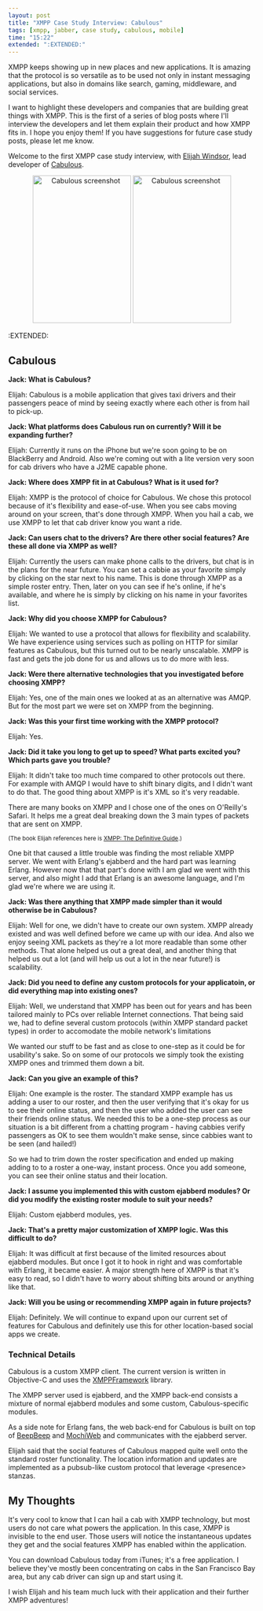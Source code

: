 ```yaml
---
layout: post
title: "XMPP Case Study Interview: Cabulous"
tags: [xmpp, jabber, case study, cabulous, mobile]
time: "15:22"
extended: ":EXTENDED:"
---
```


XMPP keeps showing up in new places and new applications. It is
amazing that the protocol is so versatile as to be used not only in
instant messaging applications, but also in domains like search, gaming,
middleware, and social services.

I want to highlight these developers and companies that are building
great things with XMPP. This is the first of a series of blog posts where
I'll interview the developers and let them explain their product and
how XMPP fits in. I hope you enjoy them! If you have suggestions for
future case study posts, please let me know.

Welcome to the first XMPP case study interview, with [Elijah
Windsor](http://twitter.com/ewindsor), lead developer of
[Cabulous](http://cabulous.com).

<p style='text-align: center'>
<img src='http://cabulous.com/wp-content/uploads/home-200x300.jpg'
width='200' height='300' alt='Cabulous screenshot'> <img
src='http://cabulous.com/wp-content/uploads/IMG_0090-200x300.PNG'
width='200' height='300' alt='Cabulous screenshot'>
</p>

:EXTENDED:

## Cabulous

<strong>Jack: What is Cabulous?</strong>

Elijah: Cabulous is a mobile application that gives taxi drivers and
their passengers peace of mind by seeing exactly where each other is
from hail to pick-up.

<strong>Jack: What platforms does Cabulous run on currently? Will it be expanding
 further?</strong>

Elijah: Currently it runs on the iPhone but we're soon going to be on
BlackBerry and Android.  Also we're coming out with a lite version
very soon for cab drivers who have a J2ME capable phone.

<strong>Jack: Where does XMPP fit in at Cabulous? What is it used for?</strong>

Elijah: XMPP is the protocol of choice for Cabulous.  We chose this protocol
because of it's flexibility and ease-of-use.  When you see cabs moving
around on your screen, that's done through XMPP.  When you hail a cab,
we use XMPP to let that cab driver know you want a ride.

<strong>Jack: Can users chat to the drivers? Are there other social features? Are
 these all done via XMPP as well?</strong>

Elijah: Currently the users can make phone calls to the drivers, but chat is
in the plans for the near future.  You can set a cabbie as your
favorite simply by clicking on the star next to his name.  This is
done through XMPP as a simple roster entry.  Then, later on you can
see if he's online, if he's available, and where he is simply by
clicking on his name in your favorites list.

<strong>Jack: Why did you choose XMPP for Cabulous?</strong>

Elijah: We wanted to use a protocol that allows for flexibility and
scalability.  We have experience using services such as polling on
HTTP for similar features as Cabulous, but this turned out to be nearly
unscalable.  XMPP is fast and gets the job done for us and allows us
to do more with less.

<strong>Jack: Were there alternative technologies that you investigated before
 choosing XMPP?</strong>

Elijah: Yes, one of the main ones we looked at as an alternative was AMQP.
But for the most part we were set on XMPP from the beginning.

<strong>Jack: Was this your first time working with the XMPP protocol?</strong>

Elijah: Yes.

<strong>Jack: Did it take you long to get up to speed? What parts excited you?
 Which parts gave you trouble?</strong>

Elijah: It didn't take too much time compared to other protocols out there.
For example with AMQP I would have to shift binary digits, and I
didn't want to do that.  The good thing about XMPP is it's XML so it's
very readable.

There are many books on XMPP and I chose one of the ones on
O'Reilly's Safari.  It helps me a great deal breaking down the 3 main
types of packets that are sent on XMPP.

<small>(The book Elijah references here is [XMPP: The Definitive Guide](http://www.amazon.com/dp/059652126X?tag=metajack-20).)</small>

One bit that caused a little trouble was finding the most reliable
XMPP server.  We went with Erlang's ejabberd and the hard part was
learning Erlang.  However now that that part's done with I am glad we
went with this server, and also might I add that Erlang is an awesome
language, and I'm glad we're where we are using it.

<strong>Jack: Was there anything that XMPP made simpler than it would otherwise be
 in Cabulous?</strong>

Elijah: Well for one, we didn't have to create our own system.  XMPP already
existed and was well defined before we came up with our idea.  And
also we enjoy seeing XML packets as they're a lot more readable than
some other methods.  That alone helped us out a great deal, and
another thing that helped us out a lot (and will help us out a lot in
the near future!) is scalability.

<strong>Jack: Did you need to define any custom protocols for your applicatoin, or
 did everything map into existing ones?</strong>

Elijah: Well, we understand that XMPP has been out for years and has been
tailored mainly to PCs over reliable Internet connections.  That being
said we, had to define several custom protocols (within XMPP standard
packet types) in order to accomodate the mobile network's limitations

We wanted our stuff to be fast and as close to one-step as it could
be for usability's sake.  So on some of our protocols we simply took
the existing XMPP ones and trimmed them down a bit.

<strong>Jack: Can you give an example of this?</strong>

Elijah: One example is the roster.  The standard XMPP example has us adding a
user to our roster, and then the user verifying that it's okay for us
to see their online status, and then the user who added the user can
see their friends online status.  We needed this to be a one-step
process as our situation is a bit different from a chatting program -
having cabbies verify passengers as OK to see them wouldn't make
sense, since cabbies want to be seen (and hailed!)

So we had to trim down the roster specification and ended up making
adding to to a roster a one-way, instant process.  Once you add
someone, you can see their online status and their location.

<strong>Jack: I assume you implemented this with custom ejabberd modules? Or did
 you modify the existing roster module to suit your needs?</strong>

Elijah: Custom ejabberd modules, yes.

<strong>Jack: That's a pretty major customization of XMPP logic. Was this difficult
 to do?</strong>

Elijah: It was difficult at first because of the limited resources about
ejabberd modules.  But once I got it to hook in right and was
comfortable with Erlang, it became easier.  A major strength here of
XMPP is that it's easy to read, so I didn't have to worry about
shifting bits around or anything like that.

<strong>Jack: Will you be using or recommending XMPP again in future projects?</strong>

Elijah: Definitely.  We will continue to expand upon our current set of
features for Cabulous and definitely use this for other location-based
social apps we create.

### Technical Details

Cabulous is a custom XMPP client. The current version is written in
Objective-C and uses the
[XMPPFramework](http://code.google.com/p/xmppframework/) library.

The XMPP server used is ejabberd, and the XMPP back-end consists a
mixture of normal ejabberd modules and some custom, Cabulous-specific
modules.

As a side note for Erlang fans, the web back-end for Cabulous is built
on top of [BeepBeep](http://github.com/davebryson/beepbeep) and
[MochiWeb](http://code.google.com/p/mochiweb/) and communicates with
the ejabberd server.

Elijah said that the social features of Cabulous mapped quite well
onto the standard roster functionality. The location information and
updates are implemented as a pubsub-like custom protocol that leverage
&lt;presence&gt; stanzas.

## My Thoughts

It's very cool to know that I can hail a cab with XMPP technology, but
most users do not care what powers the application. In this case, XMPP
is invisible to the end user. Those users will notice the
instantaneous updates they get and the social features XMPP has
enabled within the application.

You can download Cabulous today from iTunes; it's a free
application. I believe they've mostly been concentrating on cabs in
the San Francisco Bay area, but any cab driver can sign up and start
using it.

I wish Elijah and his team much luck with their application and their
further XMPP adventures!

